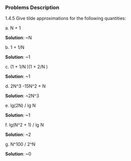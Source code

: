 ### Problems Description
1.4.5 Give tilde approximations for the following quantities:

a. N + 1

**Solution**: ~N

b. 1 + 1/N

**Solution**: ~1

c. (1 + 1/N )(1 + 2/N )

**Solution**: ~1

d. 2N^3 -15N^2 + N

**Solution**: ~2N^3

e. lg(2N) / lg N

**Solution**: ~1

f. lg(N^2 + 1) / lg N

**Solution**: ~2

g. N^100 / 2^N

**Solution**: ~0